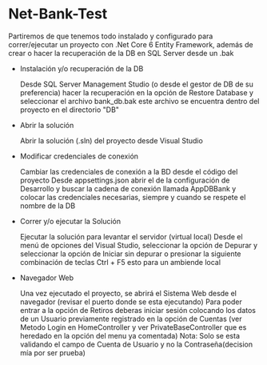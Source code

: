 # Net-Bank-Test

Partiremos de que tenemos todo instalado y configurado para correr/ejecutar un proyecto con .Net Core 6 Entity Framework, 
además de crear o hacer la recuperación de la DB en SQL Server desde un .bak


- Instalación y/o recuperación de la DB
  
  Desde SQL Server Management Studio (o desde el gestor de DB 
	de su preferencia) hacer la recuperación en la opción de 
	Restore Database y seleccionar el archivo bank_db.bak este
  archivo se encuentra dentro del proyecto en el directorio "DB"

- Abrir la solución
  
  Abrir la solución (.sln) del proyecto desde Visual Studio
  
- Modificar credenciales de conexión
  
  Cambiar las credenciales de conexión a la BD desde el código del proyecto
	Desde appsettings.json abrir el de la configuración de Desarrollo
	y buscar la cadena de conexión llamada AppDBBank y colocar las credenciales 
	necesarias, siempre y cuando se respete el nombre de la DB

- Correr y/o ejecutar la Solución
  
  Ejecutar la solución para levantar el servidor (virtual local)
	Desde el menú de opciones del Visual Studio, seleccionar la opción
	de Depurar y seleccionar la opción de Iniciar sin depurar o presionar la siguiente
	combinación de teclas Ctrl + F5 esto para un ambiende local

- Navegador Web
  
  Una vez ejecutado el proyecto, se abrirá el Sistema Web desde el
	navegador (revisar el puerto donde se esta ejecutando)
	Para poder entrar a la opción de Retiros deberas iniciar sesión
	colocando los datos de un Usuario previamente registrado en la opción de
	Cuentas (ver Metodo Login en HomeController y ver PrivateBaseController 
	que es heredado en la opción del menu ya comentada) 
	Nota: Solo se esta validando el campo de Cuenta de Usuario y no la 
	Contraseña(decision mía por ser prueba)
